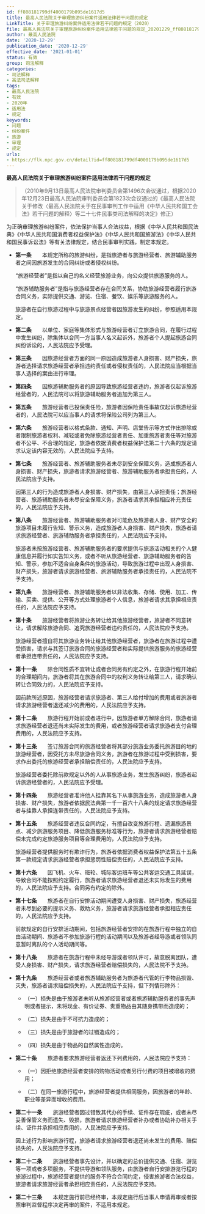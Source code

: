 ```yaml
---
id: ff808181799df4000179b095de1617d5
title: 最高人民法院关于审理旅游纠纷案件适用法律若干问题的规定
LinkTitle: 关于审理旅游纠纷案件适用法律若干问题的规定（2020）
file: 最高人民法院关于审理旅游纠纷案件适用法律若干问题的规定_20201229_ff808181799df4000179b095de1617d5.doc
author: 最高人民法院
date: '2020-12-29'
publication_date: '2020-12-29'
effective_date: '2021-01-01'
status: 有效
group: 司法解释
categories:
- 司法解释
- 高法司法解释
tags:
- 最高人民法院
- 有效
- 2020年
- 适用法
- 规定
keywords:
- 问题
- 纠纷案件
- 旅游
- 审理
- 规定
urls:
- https://flk.npc.gov.cn/detail?id=ff808181799df4000179b095de1617d5
---
```


**最高人民法院关于审理旅游纠纷案件适用法律若干问题的规定**

> （2010年9月13日最高人民法院审判委员会第1496次会议通过，根据2020年12月23日最高人民法院审判委员会第1823次会议通过的《最高人民法院关于修改〈最高人民法院关于在民事审判工作中适用《中华人民共和国工会法》若干问题的解释〉等二十七件民事类司法解释的决定》修正）

为正确审理旅游纠纷案件，依法保护当事人合法权益，根据《中华人民共和国民法典》《中华人民共和国消费者权益保护法》《中华人民共和国旅游法》《中华人民共和国民事诉讼法》等有关法律规定，结合民事审判实践，制定本规定。

- **第一条**　　本规定所称的旅游纠纷，是指旅游者与旅游经营者、旅游辅助服务者之间因旅游发生的合同纠纷或者侵权纠纷。

  “旅游经营者”是指以自己的名义经营旅游业务，向公众提供旅游服务的人。

  “旅游辅助服务者”是指与旅游经营者存在合同关系，协助旅游经营者履行旅游合同义务，实际提供交通、游览、住宿、餐饮、娱乐等旅游服务的人。

  旅游者在自行旅游过程中与旅游景点经营者因旅游发生的纠纷，参照适用本规定。

- **第二条**　　以单位、家庭等集体形式与旅游经营者订立旅游合同，在履行过程中发生纠纷，除集体以合同一方当事人名义起诉外，旅游者个人提起旅游合同纠纷诉讼的，人民法院应予受理。

- **第三条**　　因旅游经营者方面的同一原因造成旅游者人身损害、财产损失，旅游者选择请求旅游经营者承担违约责任或者侵权责任的，人民法院应当根据当事人选择的案由进行审理。

- **第四条**　　因旅游辅助服务者的原因导致旅游经营者违约，旅游者仅起诉旅游经营者的，人民法院可以将旅游辅助服务者追加为第三人。

- **第五条**　　旅游经营者已投保责任险，旅游者因保险责任事故仅起诉旅游经营者的，人民法院可以应当事人的请求将保险公司列为第三人。

- **第六条**　　旅游经营者以格式条款、通知、声明、店堂告示等方式作出排除或者限制旅游者权利、减轻或者免除旅游经营者责任、加重旅游者责任等对旅游者不公平、不合理的规定，旅游者依据消费者权益保护法第二十六条的规定请求认定该内容无效的，人民法院应予支持。

- **第七条**　　旅游经营者、旅游辅助服务者未尽到安全保障义务，造成旅游者人身损害、财产损失，旅游者请求旅游经营者、旅游辅助服务者承担责任的，人民法院应予支持。

  因第三人的行为造成旅游者人身损害、财产损失，由第三人承担责任；旅游经营者、旅游辅助服务者未尽安全保障义务，旅游者请求其承担相应补充责任的，人民法院应予支持。

- **第八条**　　旅游经营者、旅游辅助服务者对可能危及旅游者人身、财产安全的旅游项目未履行告知、警示义务，造成旅游者人身损害、财产损失，旅游者请求旅游经营者、旅游辅助服务者承担责任的，人民法院应予支持。

  旅游者未按旅游经营者、旅游辅助服务者的要求提供与旅游活动相关的个人健康信息并履行如实告知义务，或者不听从旅游经营者、旅游辅助服务者的告知、警示，参加不适合自身条件的旅游活动，导致旅游过程中出现人身损害、财产损失，旅游者请求旅游经营者、旅游辅助服务者承担责任的，人民法院不予支持。

- **第九条**　　旅游经营者、旅游辅助服务者以非法收集、存储、使用、加工、传输、买卖、提供、公开等方式处理旅游者个人信息，旅游者请求其承担相应责任的，人民法院应予支持。

- **第十条**　　旅游经营者将旅游业务转让给其他旅游经营者，旅游者不同意转让，请求解除旅游合同、追究旅游经营者违约责任的，人民法院应予支持。

  旅游经营者擅自将其旅游业务转让给其他旅游经营者，旅游者在旅游过程中遭受损害，请求与其签订旅游合同的旅游经营者和实际提供旅游服务的旅游经营者承担连带责任的，人民法院应予支持。

- **第十一条**　　除合同性质不宜转让或者合同另有约定之外，在旅游行程开始前的合理期间内，旅游者将其在旅游合同中的权利义务转让给第三人，请求确认转让合同效力的，人民法院应予支持。

  因前款所述原因，旅游经营者请求旅游者、第三人给付增加的费用或者旅游者请求旅游经营者退还减少的费用的，人民法院应予支持。

- **第十二条**　　旅游行程开始前或者进行中，因旅游者单方解除合同，旅游者请求旅游经营者退还尚未实际发生的费用，或者旅游经营者请求旅游者支付合理费用的，人民法院应予支持。

- **第十三条**　　签订旅游合同的旅游经营者将其部分旅游业务委托旅游目的地的旅游经营者，因受托方未尽旅游合同义务，旅游者在旅游过程中受到损害，要求作出委托的旅游经营者承担赔偿责任的，人民法院应予支持。

  旅游经营者委托除前款规定以外的人从事旅游业务，发生旅游纠纷，旅游者起诉旅游经营者的，人民法院应予受理。

- **第十四条**　　旅游经营者准许他人挂靠其名下从事旅游业务，造成旅游者人身损害、财产损失，旅游者依据民法典第一千一百六十八条的规定请求旅游经营者与挂靠人承担连带责任的，人民法院应予支持。

- **第十五条**　　旅游经营者违反合同约定，有擅自改变旅游行程、遗漏旅游景点、减少旅游服务项目、降低旅游服务标准等行为，旅游者请求旅游经营者赔偿未完成约定旅游服务项目等合理费用的，人民法院应予支持。

  旅游经营者提供服务时有欺诈行为，旅游者依据消费者权益保护法第五十五条第一款规定请求旅游经营者承担惩罚性赔偿责任的，人民法院应予支持。

- **第十六条**　　因飞机、火车、班轮、城际客运班车等公共客运交通工具延误，导致合同不能按照约定履行，旅游者请求旅游经营者退还未实际发生的费用的，人民法院应予支持。合同另有约定的除外。

- **第十七条**　　旅游者在自行安排活动期间遭受人身损害、财产损失，旅游经营者未尽到必要的提示义务、救助义务，旅游者请求旅游经营者承担相应责任的，人民法院应予支持。

  前款规定的自行安排活动期间，包括旅游经营者安排的在旅游行程中独立的自由活动期间、旅游者不参加旅游行程的活动期间以及旅游者经导游或者领队同意暂时离队的个人活动期间等。

- **第十八条**　　旅游者在旅游行程中未经导游或者领队许可，故意脱离团队，遭受人身损害、财产损失，请求旅游经营者赔偿损失的，人民法院不予支持。

- **第十九条**　　旅游经营者或者旅游辅助服务者为旅游者代管的行李物品损毁、灭失，旅游者请求赔偿损失的，人民法院应予支持，但下列情形除外：

  - （一）损失是由于旅游者未听从旅游经营者或者旅游辅助服务者的事先声明或者提示，未将现金、有价证券、贵重物品由其随身携带而造成的；

  - （二）损失是由于不可抗力造成的；

  - （三）损失是由于旅游者的过错造成的；

  - （四）损失是由于物品的自然属性造成的。

- **第二十条**　　旅游者要求旅游经营者返还下列费用的，人民法院应予支持：

  - （一）因拒绝旅游经营者安排的购物活动或者另行付费的项目被增收的费用；

  - （二）在同一旅游行程中，旅游经营者提供相同服务，因旅游者的年龄、职业等差异而增收的费用。

- **第二十一条**　　旅游经营者因过错致其代办的手续、证件存在瑕疵，或者未尽妥善保管义务而遗失、毁损，旅游者请求旅游经营者补办或者协助补办相关手续、证件并承担相应费用的，人民法院应予支持。

  因上述行为影响旅游行程，旅游者请求旅游经营者退还尚未发生的费用、赔偿损失的，人民法院应予支持。

- **第二十二条**　　旅游经营者事先设计，并以确定的总价提供交通、住宿、游览等一项或者多项服务，不提供导游和领队服务，由旅游者自行安排游览行程的旅游过程中，旅游经营者提供的服务不符合合同约定，侵害旅游者合法权益，旅游者请求旅游经营者承担相应责任的，人民法院应予支持。

- **第二十三条**　　本规定施行前已经终审，本规定施行后当事人申请再审或者按照审判监督程序决定再审的案件，不适用本规定。
